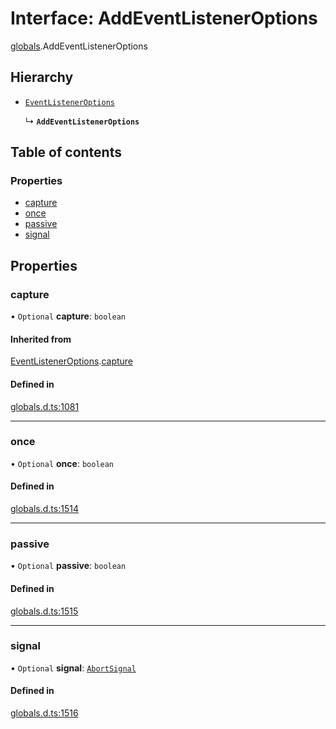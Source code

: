 # Interface: AddEventListenerOptions

[globals](../modules/globals.md).AddEventListenerOptions

## Hierarchy

- [`EventListenerOptions`](globals.EventListenerOptions.md)

  ↳ **`AddEventListenerOptions`**

## Table of contents

### Properties

- [capture](globals.AddEventListenerOptions.md#capture)
- [once](globals.AddEventListenerOptions.md#once)
- [passive](globals.AddEventListenerOptions.md#passive)
- [signal](globals.AddEventListenerOptions.md#signal)

## Properties

### capture

• `Optional` **capture**: `boolean`

#### Inherited from

[EventListenerOptions](globals.EventListenerOptions.md).[capture](globals.EventListenerOptions.md#capture)

#### Defined in

[globals.d.ts:1081](https://github.com/goodcodedev/bun-types/blob/8bd1b3a/globals.d.ts#L1081)

___

### once

• `Optional` **once**: `boolean`

#### Defined in

[globals.d.ts:1514](https://github.com/goodcodedev/bun-types/blob/8bd1b3a/globals.d.ts#L1514)

___

### passive

• `Optional` **passive**: `boolean`

#### Defined in

[globals.d.ts:1515](https://github.com/goodcodedev/bun-types/blob/8bd1b3a/globals.d.ts#L1515)

___

### signal

• `Optional` **signal**: [`AbortSignal`](../modules/globals.md#abortsignal)

#### Defined in

[globals.d.ts:1516](https://github.com/goodcodedev/bun-types/blob/8bd1b3a/globals.d.ts#L1516)
